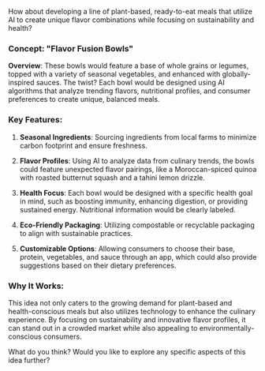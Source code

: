 How about developing a line of plant-based, ready-to-eat meals that utilize AI to create unique flavor combinations while focusing on sustainability and health? 

### Concept: "Flavor Fusion Bowls"

**Overview**: These bowls would feature a base of whole grains or legumes, topped with a variety of seasonal vegetables, and enhanced with globally-inspired sauces. The twist? Each bowl would be designed using AI algorithms that analyze trending flavors, nutritional profiles, and consumer preferences to create unique, balanced meals.

### Key Features:

1. **Seasonal Ingredients**: Sourcing ingredients from local farms to minimize carbon footprint and ensure freshness.
  
2. **Flavor Profiles**: Using AI to analyze data from culinary trends, the bowls could feature unexpected flavor pairings, like a Moroccan-spiced quinoa with roasted butternut squash and a tahini lemon drizzle.

3. **Health Focus**: Each bowl would be designed with a specific health goal in mind, such as boosting immunity, enhancing digestion, or providing sustained energy. Nutritional information would be clearly labeled.

4. **Eco-Friendly Packaging**: Utilizing compostable or recyclable packaging to align with sustainable practices.

5. **Customizable Options**: Allowing consumers to choose their base, protein, vegetables, and sauce through an app, which could also provide suggestions based on their dietary preferences.

### Why It Works:
This idea not only caters to the growing demand for plant-based and health-conscious meals but also utilizes technology to enhance the culinary experience. By focusing on sustainability and innovative flavor profiles, it can stand out in a crowded market while also appealing to environmentally-conscious consumers.

What do you think? Would you like to explore any specific aspects of this idea further?